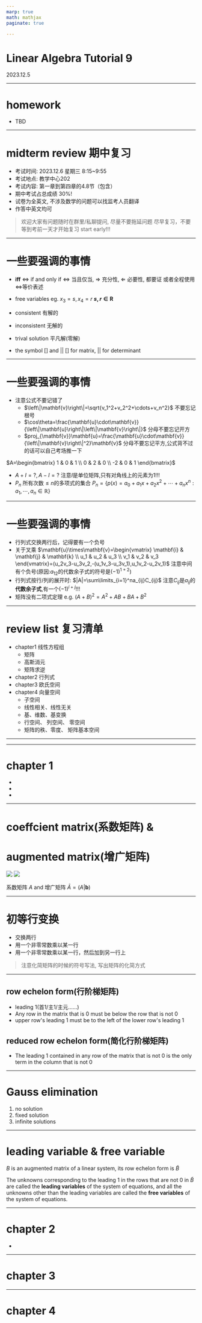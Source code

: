 ```yaml
---
marp: true
math: mathjax
paginate: true

---
```


# Linear Algebra Tutorial 9
2023.12.5

---

# homework

- TBD

---

# midterm review 期中复习
- 考试时间: 2023.12.6 星期三 8:15~9:55
- 考试地点: 教学中心202
- 考试内容: 第一章到第四章的4.8节（包含）
- 期中考试占总成绩 30%! 
- 试卷为全英文, 不涉及数学的问题可以找监考人员翻译
- 作答中英文均可

> 欢迎大家有问题随时在群里/私聊提问, 尽量不要拖延问题
> 尽早复习，不要等到考前一天才开始复习
> start early!!!

---

# 一些要强调的事情
- **iff** $\Leftrightarrow$ if and only if $\Leftrightarrow$ 当且仅当, 
$\Rightarrow$ 充分性, $\Leftarrow$ 必要性, 都要证
或者全程使用$\Leftrightarrow$等价表述

- free variables
eg. $x_3=s,x_4=r$
**$s,r\in \mathbf{R}$**

- consistent 有解的
- inconsistent 无解的
- trival solution 平凡解(零解)
- the symbol [] and || 
  [] for matrix, || for determinant

---
# 一些要强调的事情

- 注意公式不要记错了
    - $\left\|\mathbf{v}\right\|=\sqrt{v_1^2+v_2^2+\cdots+v_n^2}$ 不要忘记根号
    - $\cos\theta=\frac{\mathbf{u}\cdot\mathbf{v}}{\left\|\mathbf{u}\right\|\left\|\mathbf{v}\right\|}$ 分母不要忘记开方
    - $proj_{\mathbf{v}}\mathbf{u}=\frac{\mathbf{u}\cdot\mathbf{v}}{\left\|\mathbf{v}\right\|^2}\mathbf{v}$ 分母不要忘记平方,公式背不过的话可以自己考场推一下

$A=\begin{bmatrix}
1 & 0 & 1 \\
0 & 2 & 0 \\
-2 & 0 & 1
\end{bmatrix}$
- $A+I=?,A-I=?$ 注意$I$是单位矩阵,只有对角线上的元素为1!!!
- $P_n$ 所有次数$\leq n$的多项式的集合
  $P_n=\{p(x)=a_0+a_1x+a_2x^2+\cdots+a_nx^n:a_1,\cdots,a_n\in\mathbb{R}\}$

---
# 一些要强调的事情

- 行列式交换两行后，记得要有一个负号
- 关于叉乘
  $\mathbf{u}\times\mathbf{v}=\begin{vmatrix}
  \mathbf{i} & \mathbf{j} & \mathbf{k} \\
  u_1 & u_2 & u_3 \\
  v_1 & v_2 & v_3
  \end{vmatrix}=(u_2v_3-u_3v_2,-(u_1v_3-u_3v_1),u_1v_2-u_2v_1)$
  注意中间有个负号(原因:$a_{12}$的代数余子式的符号是$(-1)^{1+2}$)
- 行列式按行/列的展开时:
  $|A|=\sum\limits_{i=1}^na_{ij}C_{ij}$
  注意$C_{ij}$是$a_{ij}$的**代数余子式**,有一个$(-1)^{i+j}$!!!
- 矩阵没有二项式定理
e.g. $(A+B)^2=A^2+AB+BA+B^2$

---

# review list 复习清单
- chapter1 线性方程组
  - 矩阵
  - 高斯消元
  - 矩阵求逆
- chapter2 行列式
- chapter3 欧氏空间
- chapter4 向量空间
  - 子空间
  - 线性相关、线性无关
  - 基、维数、基变换
  - 行空间、 列空间、 零空间
  - 矩阵的秩、零度、 矩阵基本空间


---













---

# chapter 1
- 
- 
- 

---

# coeffcient matrix(系数矩阵) & 
# augmented matrix(增广矩阵)

![](./img/coeffcient_matrix.png) ![](./img/augmented_matrix.png)

系数矩阵 $A$ and 增广矩阵 $\bar{A}=(A|\mathbf{b})$

---

# 初等行变换
- 交换两行
- 用一个非零常数乘以某一行
- 用一个非零常数乘以某一行，然后加到另一行上

> 注意化简矩阵的时候的符号写法, 写出矩阵的化简方式

---

## row echelon form(行阶梯矩阵)
- leading 1(首1/主1/主元......)
- Any row in the matrix that is 0 must be below the row that is not 0
- upper row's leading 1 must be to the left of the lower row's leading 1

## reduced row echelon form(简化行阶梯矩阵)

- The leading 1 contained in any row of the matrix that is not 0 is the only term in the column that is not 0

---

# Gauss elimination
1. no solution
2. fixed solution
3. infinite solutions

---

# leading variable & free variable

$B$ is an augmented matrix of a linear system, its row echelon form is $\tilde{B}$

The unknowns corresponding to the leading 1 in the rows that are not 0 in $\tilde{B}$ are called the **leading variables** of the system of equations, and all the unknowns other than the leading variables are called the **free variables** of the system of equations.


















---

# chapter 2
-












---

# chapter 3

























---


# chapter 4


